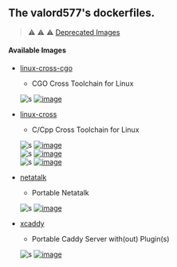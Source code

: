 ## The valord577's dockerfiles.

> :warning: :warning: :warning: [Deprecated Images](.deprecated/README.md)

#### Available Images

<!--
* [cgo-openwrt-mt7622](cgo-openwrt-mt7622)
  - CGO Toolchain for OpenWRT MediaTek/MT7622

  ![s][Maintained] [![image][GoToDocker]](https://hub.docker.com/r/valord577/cgo-openwrt-mt7622/tags)
-->

* [linux-cross-cgo](linux-cross-cgo)
  - CGO Cross Toolchain for Linux

  ![s][Maintained] [![image][GoToDocker]](https://hub.docker.com/r/valord577/linux-cross-cgo/tags)  

* [linux-cross](linux-cross)
  - C/Cpp Cross Toolchain for Linux

  ![s][Maintained] [![image][Linux310_GCC4]](https://hub.docker.com/r/valord577/linux-cross/tags)  
  ![s][Maintained] [![image][Linux310_GCC7]](https://hub.docker.com/r/valord577/linux-cross/tags)  
  ![s][Maintained] [![image][Linux419_GCC4]](https://hub.docker.com/r/valord577/linux-cross/tags)  

<!--
* [mingw-cross](mingw-cross)
  - C/Cpp Cross Toolchain for LLVM MinGW Based on [cross-sysroot-mingw](cross-sysroot-mingw)

  ![s][Maintained] [![image][GoToDocker]](https://hub.docker.com/r/valord577/mingw-cross/tags)

* [mingw-cross-cgo](mingw-cross-cgo)
  - CGO Cross Toolchain for LLVM MinGW Based on [cross-sysroot-mingw](cross-sysroot-mingw)

  ![s][Maintained] [![image][GoToDocker]](https://hub.docker.com/r/valord577/mingw-cross-cgo/tags)
-->

<!--
* [jellyfin](serv-jellyfin)
  - Portable Jellyfin

  ![s][Maintained] [![image][GoToDocker]](https://hub.docker.com/r/valord577/jellyfin/tags)
-->

* [netatalk](serv-netatalk)
  - Portable Netatalk

  ![s][Maintained] [![image][GoToDocker]](https://hub.docker.com/r/valord577/netatalk/tags)

* [xcaddy](serv-xcaddy)
  - Portable Caddy Server with(out) Plugin(s)

  ![s][Maintained] [![image][GoToDocker]](https://hub.docker.com/r/valord577/xcaddy/tags)


[Maintained]: https://img.shields.io/badge/Maintained-brightgreen
[GoToDocker]: https://img.shields.io/badge/Image%20Version-Go%20to%20Docker%20Hub-blue
[Linux310_GCC4]: https://img.shields.io/badge/Image%20Version-Linux310%20%26%20GCC4%20%28GLIBCXX_3.4.20%29-blue
[Linux310_GCC7]: https://img.shields.io/badge/Image%20Version-Linux310%20%26%20GCC7%20%28GLIBCXX_3.4.24%29-blue
[Linux419_GCC4]: https://img.shields.io/badge/Image%20Version-Linux419%20%26%20GCC4%20%28GLIBCXX_3.4.20%29-blue

